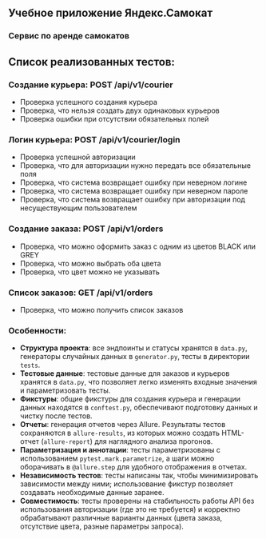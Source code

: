 ## Учебное приложение Яндекс.Самокат
### Сервис по аренде самокатов

## Список реализованных тестов:

### **Создание курьера: POST /api/v1/courier**

- Проверка успешного создания курьера 
- Проверка, что нельзя создать двух одинаковых курьеров
- Проверка ошибки при отсутствии обязательных полей

### **Логин курьера: POST /api/v1/courier/login**

- Проверка успешной авторизации
- Проверка, что для авторизации нужно передать все обязательные поля
- Проверка, что система возвращает ошибку при неверном логине
- Проверка, что система возвращает ошибку при неверном пароле
- Проверка, что система возвращает ошибку при авторизации под несуществующим пользователем

### **Создание заказа: POST /api/v1/orders**

- Проверка, что можно оформить заказ с одним из цветов BLACK или GREY
- Проверка, что можно выбрать оба цвета
- Проверка, что цвет можно не указывать

### **Список заказов: GET /api/v1/orders**

- Проверка, что можно получить список заказов

### Особенности:

- **Структура проекта**: все эндпоинты и статусы хранятся в `data.py`, генераторы случайных данных в `generator.py`, тесты в директории `tests`.
- **Тестовые данные**: тестовые данные для заказов и курьеров хранятся в `data.py`, что позволяет легко изменять входные значения и параметризовать тесты.
- **Фикстуры**: общие фикстуры для создания курьера и генерации данных находятся в `conftest.py`, обеспечивают подготовку данных и чистку после тестов.
- **Отчеты**: генерация отчетов через Allure. Результаты тестов сохраняются в `allure-results`, из которых можно создать HTML-отчет (`allure-report`) для наглядного анализа прогонов.
- **Параметризация и аннотации**: тесты параметризованы с использованием `pytest.mark.parametrize`, а шаги можно оборачивать в `@allure.step` для удобного отображения в отчетах.
- **Независимость тестов**: тесты написаны так, чтобы минимизировать зависимости между ними; использование фикстур позволяет создавать необходимые данные заранее.
- **Совместимость**: тесты проверены на стабильность работы API без использования авторизации (где это не требуется) и корректно обрабатывают различные варианты данных (цвета заказа, отсутствие цвета, разные параметры запроса).  
